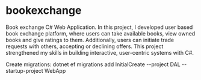 # bookexchange
Book exchange C# Web Application. In this project, I developed user based book exchange platform, where users can take available books, view owned books and give ratings to them.
Additionally, users can initiate trade requests with others, accepting or declining offers. 
This project strengthened my skills in building interactive, user-centric systems with C#.

Create migrations: dotnet ef migrations add InitialCreate --project DAL --startup-project WebApp
